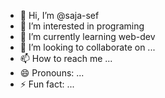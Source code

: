 - 👋 Hi, I’m @saja-sef
- 👀 I’m interested in programing
- 🌱 I’m currently learning web-dev
- 💞️ I’m looking to collaborate on ...
- 📫 How to reach me ...
- 😄 Pronouns: ...
- ⚡ Fun fact: ...

<!---
saja-sef/saja-sef is a ✨ special ✨ repository because its `README.md` (this file) appears on your GitHub profile.
You can click the Preview link to take a look at your changes.
--->
